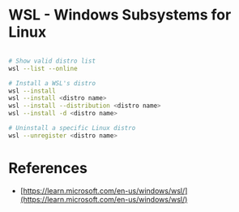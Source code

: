 WSL - Windows Subsystems for Linux
==================================


```bash

# Show valid distro list
wsl --list --online

# Install a WSL's distro
wsl --install
wsl --install <distro name>
wsl --install --distribution <distro name>
wsl --install -d <distro name>

# Uninstall a specific Linux distro
wsl --unregister <distro name>

```

# References

- [https://learn.microsoft.com/en-us/windows/wsl/](https://learn.microsoft.com/en-us/windows/wsl/)

